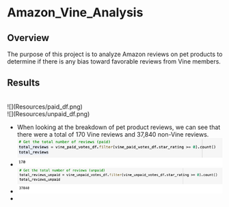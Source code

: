 # Amazon_Vine_Analysis

## Overview
The purpose of this project is to analyze Amazon reviews on pet products to determine if there is any bias toward favorable reviews from Vine members.

## Results
<br>
![](Resources/paid_df.png)
<br>
![](Resources/unpaid_df.png)

   - When looking at the breakdown of pet product reviews, we can see that there were a total of 170 Vine reviews and 37,840 non-Vine reviews. 
   - ![](Resources/total_paid.png)
   - ![](Resources/total_unpaid.png)
   - 
